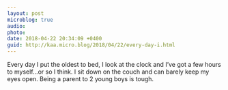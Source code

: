 ```yaml
---
layout: post
microblog: true
audio: 
photo: 
date: 2018-04-22 20:34:09 +0400
guid: http://kaa.micro.blog/2018/04/22/every-day-i.html
---
```

Every day I put the oldest to bed, I look at the clock and I’ve got a few hours to myself…or so I think. I sit down on the couch and can barely keep my eyes open. Being a parent to 2 young boys is tough.
